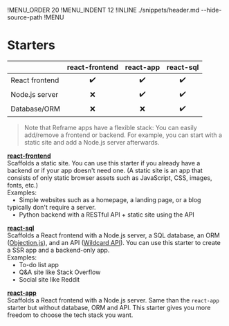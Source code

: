 !MENU_ORDER 20
!MENU_INDENT 12
!INLINE ./snippets/header.md --hide-source-path
!MENU
&nbsp;

# Starters

&nbsp; | react-frontend | react-app | react-sql
--- | :---: | :---: | :---:
React frontend | :heavy_check_mark: | :heavy_check_mark: | :heavy_check_mark:
Node.js server | :x: | :heavy_check_mark: | :heavy_check_mark:
Database/ORM | :x: | :x: | :heavy_check_mark:

> Note that
> Reframe apps have a flexible stack:
> You can easily add/remove a frontend or backend.
> For example, you can start with a static site and add a Node.js server afterwards.

[**react-frontend**](/plugins/create/starters/react-frontend#readme)
<br/>
Scaffolds a static site.
You can use this starter if you already have a backend
or if your app doesn't need one.
(A static site is an app that consists of only static browser assets such as JavaScript, CSS, images, fonts, etc.)
<br/>
Examples:
<br/> &nbsp;&nbsp;&nbsp;&#8226;&nbsp;
Simple websites such as a homepage, a landing page, or a blog typically don't require a server.
<br/> &nbsp;&nbsp;&nbsp;&#8226;&nbsp;
Python backend with a RESTful API + static site using the API

[**react-sql**](/plugins/create/starters/react-sql#readme)
<br/>
Scaffolds a React frontend with a Node.js server,
a SQL database,
an ORM ([Objection.js](https://github.com/Vincit/objection.js)),
and an API ([Wildcard API](https://github.com/brillout/wildcard-api)).
You can use this starter to create a SSR app and a backend-only app.
<br/>
Examples:
<br/> &nbsp;&nbsp;&nbsp;&#8226;&nbsp;
To-do list app
<br/> &nbsp;&nbsp;&nbsp;&#8226;&nbsp;
Q&A site like Stack Overflow
<br/> &nbsp;&nbsp;&nbsp;&#8226;&nbsp;
Social site like Reddit

[**react-app**](/plugins/create/starters/react-app#readme)
<br/>
Scaffolds a React frontend with a Node.js server.
Same than the `react-app` starter but without database, ORM and API.
This starter gives you more freedom to choose the tech stack you want.
